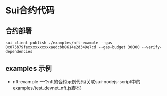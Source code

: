 # Sui合约代码

## 合约部署
`sui client publish ./examples/nft-example --gas 0x075b79fexxxxxxxxxxaedcbb8614e2d349e7cd --gas-budget 30000 --verify-dependencies`

## examples 示例
- nft-example 一个nft的合约示例代码(关联sui-nodejs-script中的examples/test_devnet_nft.js脚本)
